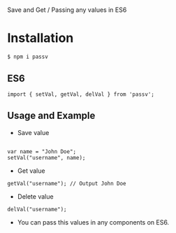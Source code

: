 # 
Save and Get / Passing any values in ES6

# Installation

```
$ npm i passv
```

## ES6

```
import { setVal, getVal, delVal } from 'passv';
```

## Usage and Example


- Save value

```

var name = "John Doe";
setVal("username", name);
```

- Get value

```
getVal("username"); // Output John Doe
```

- Delete value

```
delVal("username");
```

- You can pass this values in any components on ES6.
